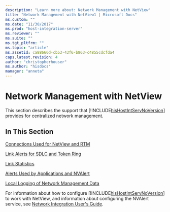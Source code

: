 ```yaml
---
description: "Learn more about: Network Management with NetView"
title: "Network Management with NetView1 | Microsoft Docs"
ms.custom: ""
ms.date: "11/30/2017"
ms.prod: "host-integration-server"
ms.reviewer: ""
ms.suite: ""
ms.tgt_pltfrm: ""
ms.topic: "article"
ms.assetid: ca88666d-cb53-43f6-b863-c4855cdcfda4
caps.latest.revision: 4
author: "christopherhouser"
ms.author: "hisdocs"
manager: "anneta"
---
```

# Network Management with NetView
This section describes the support that [!INCLUDE[hisHostIntServNoVersion](../includes/hishostintservnoversion-md.md)] provides for centralized network management.  
  
## In This Section  
 [Connections Used for NetView and RTM](../core/connections-used-for-netview-and-rtm2.md)  
  
 [Link Alerts for SDLC and Token Ring](../core/link-alerts-for-sdlc-and-token-ring2.md)  
  
 [Link Statistics](../core/link-statistics2.md)  
  
 [Alerts Used by Applications and NVAlert](../core/alerts-used-by-applications-and-nvalert2.md)  
  
 [Local Logging of Network Management Data](../core/local-logging-of-network-management-data1.md)  
  
 For information about how to configure [!INCLUDE[hisHostIntServNoVersion](../includes/hishostintservnoversion-md.md)] to work with NetView, and information about configuring the NVAlert service, see [Network Integration User's Guide](../core/network-integration-user-s-guide2.md).
